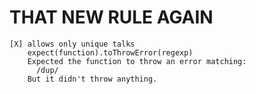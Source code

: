 THAT NEW RULE AGAIN
===================
```
[X] allows only unique talks
    expect(function).toThrowError(regexp)
    Expected the function to throw an error matching:
      /dup/
    But it didn't throw anything.
```
